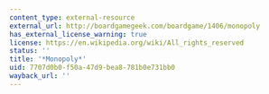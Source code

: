 ```yaml
---
content_type: external-resource
external_url: http://boardgamegeek.com/boardgame/1406/monopoly
has_external_license_warning: true
license: https://en.wikipedia.org/wiki/All_rights_reserved
status: ''
title: '*Monopoly*'
uid: 7707d0b0-f50a-47d9-bea8-781b0e731bb0
wayback_url: ''
---
```


